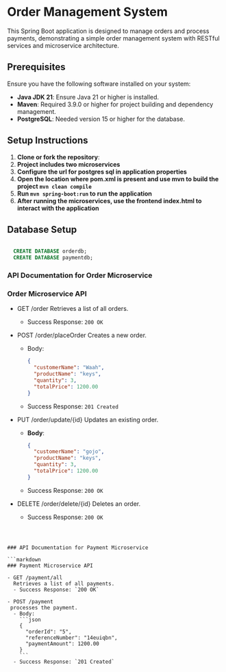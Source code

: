 # Order Management System

This Spring Boot application is designed to manage orders and process payments, demonstrating a simple order management system with RESTful services and microservice architecture.

## Prerequisites

Ensure you have the following software installed on your system:

- **Java JDK 21**: Ensure Java 21 or higher is installed.
- **Maven**: Required 3.9.0 or higher for project building and dependency management.
- **PostgreSQL**: Needed version 15 or higher for the database.

## Setup Instructions

1. **Clone or fork the repository**:
2. **Project includes two microservices** 
3. **Configure the url for postgres sql in application properties**
4. **Open the location where pom.xml is present and use mvn to build the project  ```mvn clean compile```**
5.  **Run ```mvn spring-boot:run``` to run the application**
6. **After running the microservices, use the frontend index.html to interact with the application**

## Database Setup
```sql

  CREATE DATABASE orderdb;
  CREATE DATABASE paymentdb;
```
### API Documentation for Order Microservice


### Order Microservice API

- GET /order
  Retrieves a list of all orders.
  - Success Response: `200 OK`

- POST /order/placeOrder
  Creates a new order.
  - Body:
    ```json
    {
      "customerName": "Waah",
      "productName": "keys",
      "quantity": 3,
      "totalPrice": 1200.00
    }
    ```
  - Success Response: `201 Created`

- PUT /order/update/{id}
  Updates an existing order.
  - **Body**:
    ```json
    {
      "customerName": "gojo",
      "productName": "keys",
      "quantity": 3,
      "totalPrice": 1200.00
    }
    ```
  - Success Response: `200 OK`

- DELETE /order/delete/{id}
  Deletes an order.
  - Success Response: `200 OK`

```


   
### API Documentation for Payment Microservice

```markdown
### Payment Microservice API

- GET /payment/all
  Retrieves a list of all payments.
  - Success Response: `200 OK`

- POST /payment
 processes the payment.
  - Body:
    ```json
    {
      "orderId": "5",
      "referenceNumber": "14euiqbn",
      "paymentAmount": 1200.00
    }
    ```
  - Success Response: `201 Created`





   

